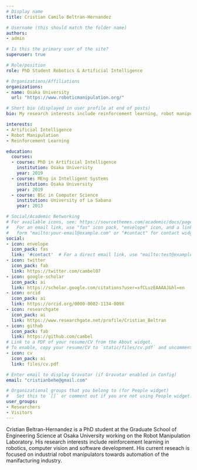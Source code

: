 ```yaml
---
# Display name
title: Cristian Camilo Beltran-Hernandez

# Username (this should match the folder name)
authors:
- admin

# Is this the primary user of the site?
superuser: true

# Role/position
role: PhD Student Robotics & Artificial Intelligence

# Organizations/Affiliations
organizations:
- name: Osaka University
  url: "https://www.roboticmanipulation.org/"

# Short bio (displayed in user profile at end of posts)
bio: My research interests include reinforcement learning, robot manipulation and software development.

interests:
- Artificial Intelligence
- Robot Manipulation
- Reinforcement Learning

education:
  courses:
  - course: PhD in Artificial Intelligence
    institution: Osaka University
    year: 2019
  - course: MEng in Intelligent Systems
    institution: Osaka University
    year: 2019
  - course: BSc in Computer Science
    institution: University of La Sabana
    year: 2013

# Social/Academic Networking
# For available icons, see: https://sourcethemes.com/academic/docs/page-builder/#icons
#   For an email link, use "fas" icon pack, "envelope" icon, and a link in the
#   form "mailto:your-email@example.com" or "#contact" for contact widget.
social:
- icon: envelope
  icon_pack: fas
  link: '#contact'  # For a direct email link, use "mailto:test@example.org".
- icon: twitter
  icon_pack: fab
  link: https://twitter.com/cambel07
- icon: google-scholar
  icon_pack: ai
  link: https://scholar.google.com/citations?user=xfCLuzEAAAAJ&hl=en
- icon: orcid
  icon_pack: ai
  link: https://orcid.org/0000-0002-1134-009X
- icon: researchgate
  icon_pack: ai
  link: https://www.researchgate.net/profile/Cristian_Beltran
- icon: github
  icon_pack: fab
  link: https://github.com/cambel
# Link to a PDF of your resume/CV from the About widget.
# To enable, copy your resume/CV to `static/files/cv.pdf` and uncomment the lines below.
- icon: cv
  icon_pack: ai
  link: files/cv.pdf

# Enter email to display Gravatar (if Gravatar enabled in Config)
email: "cristianbehe@gmail.com"

# Organizational groups that you belong to (for People widget)
#   Set this to `[]` or comment out if you are not using People widget.
user_groups:
- Researchers
- Visitors
---
```


Cristian Beltran-Hernandez is a PhD student at the Graduate School of Engineering Science at Osaka University working on the Robot Manipulation Laboratory. His research interests include reinforcement learning in robotics, computer vision and software development. His current reseach is focused on industrial robot manipulators towards automation of the manifacturing industry.
